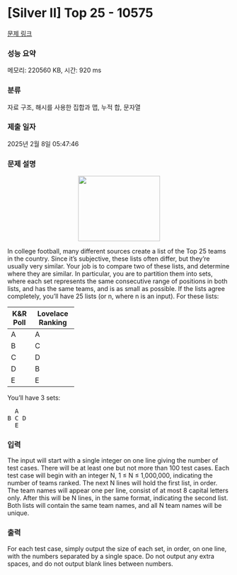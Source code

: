 # [Silver II] Top 25 - 10575 

[문제 링크](https://www.acmicpc.net/problem/10575) 

### 성능 요약

메모리: 220560 KB, 시간: 920 ms

### 분류

자료 구조, 해시를 사용한 집합과 맵, 누적 합, 문자열

### 제출 일자

2025년 2월 8일 05:47:46

### 문제 설명

<p style="text-align:center"><img alt="" src="https://www.acmicpc.net/upload/images2/top25.png" style="height:148px; width:185px"></p>

<p>In college football, many different sources create a list of the Top 25 teams in the country. Since it’s subjective, these lists often differ, but they’re usually very similar. Your job is to compare two of these lists, and determine where they are similar. In particular, you are to partition them into sets, where each set represents the same consecutive range of positions in both lists, and has the same teams, and is as small as possible. If the lists agree completely, you’ll have 25 lists (or n, where n is an input). For these lists:</p>

<table class="table" style="width:30%">
	<thead>
		<tr>
			<th>K&R Poll</th>
			<th>Lovelace Ranking</th>
		</tr>
	</thead>
	<tbody>
		<tr>
			<td>A</td>
			<td>A</td>
		</tr>
		<tr>
			<td>B</td>
			<td>C</td>
		</tr>
		<tr>
			<td>C</td>
			<td>D</td>
		</tr>
		<tr>
			<td>D</td>
			<td>B</td>
		</tr>
		<tr>
			<td>E</td>
			<td>E</td>
		</tr>
	</tbody>
</table>

<p>You’ll have 3 sets:</p>

<pre>  A
B C D
  E
</pre>

### 입력 

 <p>The input will start with a single integer on one line giving the number of test cases. There will be at least one but not more than 100 test cases. Each test case will begin with an integer N, 1 ≤ N ≤ 1,000,000, indicating the number of teams ranked. The next N lines will hold the first list, in order. The team names will appear one per line, consist of at most 8 capital letters only. After this will be N lines, in the same format, indicating the second list. Both lists will contain the same team names, and all N team names will be unique.</p>

### 출력 

 <p>For each test case, simply output the size of each set, in order, on one line, with the numbers separated by a single space. Do not output any extra spaces, and do not output blank lines between numbers.</p>

